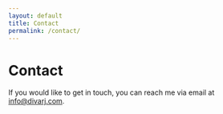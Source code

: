 ```yaml
---
layout: default
title: Contact
permalink: /contact/
---
```


<h1>Contact</h1>

<p>If you would like to get in touch, you can reach me via email at <a href="mailto:info@divarj.com">info@divarj.com</a>.</p>
